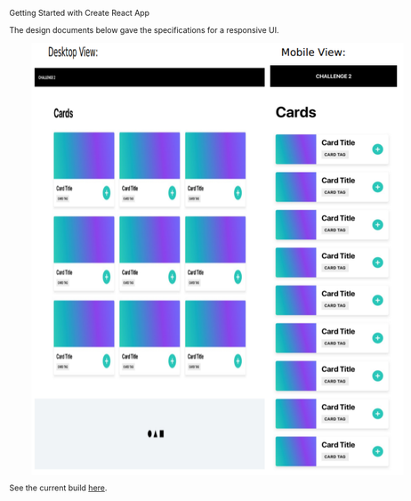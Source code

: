 <hi>Getting Started with Create React App</h1>

The design documents below gave the specifications for a responsive UI. 
<figure class="half" style="display:flex">
  <img src="Design_Document.png" alt="Website Design">
  <img src="Design_Document_Mobile.png" alt="Mobile Design">
 </figure>

See the current build <a href="https://s-spence.github.io/Interview_Project/">here</a>.



